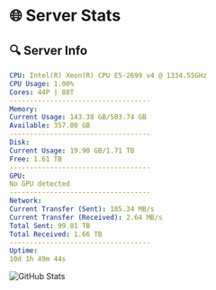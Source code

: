 # 🌐 Server Stats
## 🔍 Server Info
```yaml
CPU: Intel(R) Xeon(R) CPU E5-2699 v4 @ 1334.55GHz
CPU Usage: 1.00%
Cores: 44P | 88T
-----------------------------------
Memory:
Current Usage: 143.38 GB/503.74 GB
Available: 357.00 GB
-----------------------------------
Disk:
Current Usage: 19.90 GB/1.71 TB
Free: 1.61 TB
-----------------------------------
GPU:
No GPU detected
-----------------------------------
Network:
Current Transfer (Sent): 185.34 MB/s
Current Transfer (Received): 2.64 MB/s
Total Sent: 99.81 TB
Total Received: 1.66 TB
-----------------------------------
Uptime:
10d 1h 49m 44s
```
![GitHub Stats](https://img.shields.io/badge/Updated-2025-02-18_00:33:02-blue)